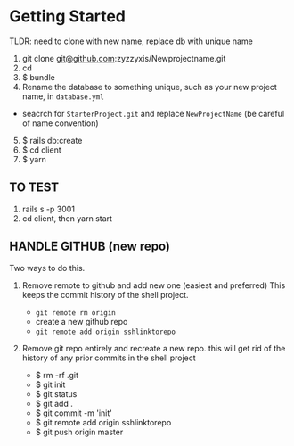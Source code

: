# Getting Started
TLDR: need to clone with new name, replace db with unique name


1. git clone git@github.com:zyzzyxis/Newprojectname.git <NewProjectName>
2. cd <NewProjectName>
3. $ bundle
4. Rename the database to something unique, such as your new project name, in `database.yml`
  - seacrch for `StarterProject.git` and replace `NewProjectName` (be careful of name convention)
5. $ rails db:create
6. $ cd client
7. $ yarn


## TO TEST

1. rails s -p 3001
2. cd client, then yarn start

## HANDLE GITHUB (new repo)
Two ways to do this. 
1. Remove remote to github and add new one (easiest and preferred) This keeps the commit history of the shell project.
    - `git remote rm origin`
    - create a new github repo
    - `git remote add origin sshlinktorepo`
    
2. Remove git repo entirely and recreate a new repo. this will get rid of the history of any prior commits in the shell project
   - $ rm -rf .git
   - $ git init
   - $ git status
   - $ git add .
   - $ git commit -m 'init'
   - $ git remote add origin sshlinktorepo
   - $ git push origin master
